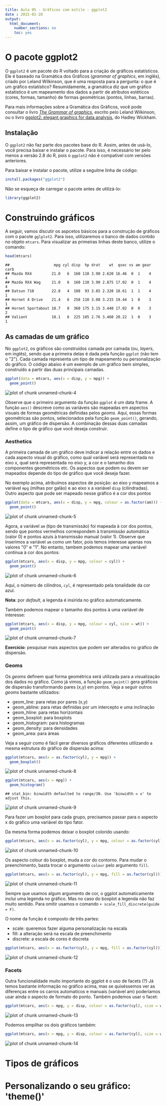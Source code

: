 ```yaml
---
title: Aula 05 - Gráficos com estilo - ggplot2
date : 2015-01-28
output:
  html_document:
    number_sections: no
    toc: yes
---
```


# O pacote ggplot2

O `ggplot2` é um pacote do R voltado para a criação de gráficos estatísticos. Ele é baseado na Gramática dos Gráficos (*grammar of graphics*, em inglês), criado por Leland Wilkinson, que é uma resposta para a pergunta: o que é um gráfico estatístico? Resumidamente, a gramática diz que um gráfico estatístico é um mapeamento dos dados a partir de atributos estéticos (cores, formas, tamanho) de formas geométricas (pontos, linhas, barras).

Para mais informações sobre a Gramática dos Gráficos, você pode consultar o livro [*The Grammar of graphics*](http://www.springer.com/statistics/computational+statistics/book/978-0-387-24544-7), escrito pelo Leland Wilkinson, ou o livro [ggplot2: elegant graphics for data analysis](http://ggplot2.org/book/), do Hadley Wickham.

## Instalação

O `ggplot2` não faz parte dos pacotes base do R. Assim, antes de usá-lo, você precisa baixar e instalar o pacote. Para isso, é necessário ter pelo menos a versão 2.8 do R, pois o `ggplot2` não é compatível com versões anteriores.

Para baixar e instalar o pacote, utilize a seguitne linha de código:


```r
install.packages("ggplot2")
```
Não se esqueça de carregar o pacote antes de utilizá-lo:


```r
library(ggplot2)
```

# Construindo gráficos

A seguir, vamos discutir os aspcetos básicos para a construção de gráficos com o pacote `gglplot2`. Para isso, utilizaremos o banco de dados contido no objeto `mtcars`. Para visualizar as primeiras linhas deste banco, utilize o comando:


```r
head(mtcars)
```

```
##                    mpg cyl disp  hp drat    wt  qsec vs am gear carb
## Mazda RX4         21.0   6  160 110 3.90 2.620 16.46  0  1    4    4
## Mazda RX4 Wag     21.0   6  160 110 3.90 2.875 17.02  0  1    4    4
## Datsun 710        22.8   4  108  93 3.85 2.320 18.61  1  1    4    1
## Hornet 4 Drive    21.4   6  258 110 3.08 3.215 19.44  1  0    3    1
## Hornet Sportabout 18.7   8  360 175 3.15 3.440 17.02  0  0    3    2
## Valiant           18.1   6  225 105 2.76 3.460 20.22  1  0    3    1
```

## As camadas de um gráfico

No `ggplot2`, os gráficos são construídos camada por camada (ou, *layers*, em inglês), sendo que a primeira delas é dada pela função `ggplot` (não tem o "2"). Cada camada representa um tipo de mapeamento ou personalização do gráfico. O código abaixo é um exemplo de um gráfico bem simples, construído a partir das duas principais camadas. 



```r
ggplot(data = mtcars, aes(x = disp, y = mpg)) + 
  geom_point()
```

![plot of chunk unnamed-chunk-4](assets/fig/unnamed-chunk-4-1.png) 

Observe que o primeiro argumento da função `ggplot` é um data frame. A função `aes()` descreve como as variáveis são mapeadas em aspectos visuais de formas geométricas definidas pelos *geoms*. Aqui, essas formas geométricas são pontos, selecionados pela função `geom_point()`, gerando, assim, um gráfico de dispersão. A combinação dessas duas camadas define o tipo de gráfico que você deseja construir.

### Aesthetics

A primeira camada de um gráfico deve indicar a relação entre os dados e cada aspecto visual do gráfico, como qual variável será representada no eixo x, qual será representada no eixo y, a cor e o tamanho dos componentes geométricos etc. Os aspectos que podem ou devem ser mapeados depende do tipo de gráfico que você deseja fazer.

No exemplo acima, atribuímos aspectos de posição: ao eixo y mapeamos a variável `mpg` (milhas por galão) e ao eixo x a variável `disp` (cilindradas). Outro aspecto que pode ser mapeado nesse gráfico é a cor dos pontos



```r
ggplot(data = mtcars, aes(x = disp, y = mpg, colour = as.factor(am))) + 
  geom_point()
```

![plot of chunk unnamed-chunk-5](assets/fig/unnamed-chunk-5-1.png) 

Agora, a variável `am` (tipo de transmissão) foi mapeada à cor dos pontos, sendo que pontos vermelhos correspondem à transmissão automática (valor 0) e pontos azuis à transmissão manual (valor 1). Observe que inserimos a variável `am` como um fator, pois temos interesse apenas nos valores "0" e "1". No entanto, tambem podemos mapear uma variável contínua à cor dos pontos:


```r
ggplot(mtcars, aes(x = disp, y = mpg, colour = cyl)) + 
  geom_point()
```

![plot of chunk unnamed-chunk-6](assets/fig/unnamed-chunk-6-1.png) 

Aqui, o número de cilindros, `cyl`, é representado pela tonalidade da cor azul.

**Nota**: por *default*, a legenda é insirida no gráfico automaticamente.

Também podemos mapear o tamanho dos pontos à uma variável de interesse:


```r
ggplot(mtcars, aes(x = disp, y = mpg, colour = cyl, size = wt)) +
  geom_point()
```

![plot of chunk unnamed-chunk-7](assets/fig/unnamed-chunk-7-1.png) 

**Exercício**: pesquisar mais aspectos que podem ser alterados no gráfico de dispersão.

### Geoms

Os *geoms* definem qual forma geométrica será utilizada para a visualização dos dados no gráfico. Como já vimos, a função `geom_point()` gera gráficos de dispersão transformando pares (x,y) em pontos. Veja a seguir outros *geoms* bastante utilizados:

- geom_line: para retas por pares (x,y)
- geom_abline: para retas definidas por um intercepto e uma inclinação
- geom_hline: para retas horizontais
- geom_boxplot: para boxplots
- geom_histogram: para histogramas
- geom_density: para densidades
- geom_area: para áreas

Veja a seguir como é fácil gerar diversos gráficos diferentes utilizando a mesma estrutura do gráfico de dispersão acima:


```r
ggplot(mtcars, aes(x = as.factor(cyl), y = mpg)) + 
  geom_boxplot()
```

![plot of chunk unnamed-chunk-8](assets/fig/unnamed-chunk-8-1.png) 


```r
ggplot(mtcars, aes(x = mpg)) + 
  geom_histogram()
```

```
## stat_bin: binwidth defaulted to range/30. Use 'binwidth = x' to adjust this.
```

![plot of chunk unnamed-chunk-9](assets/fig/unnamed-chunk-9-1.png) 

Para fazer um boxplot para cada grupo, precisamos passar para o aspecto x do gráfico uma variável do tipo fator. 

Da mesma forma podemos deixar o boxplot colorido usando:


```r
ggplot(mtcars, aes(x = as.factor(cyl), y = mpg, colour = as.factor(cyl))) + geom_boxplot()
```

![plot of chunk unnamed-chunk-10](assets/fig/unnamed-chunk-10-1.png) 

Os aspecto colour do boxplot, muda a cor do contorno. Para mudar o preenchimento, basta trocar o argumento `colour` pelo argumento `fill`.


```r
ggplot(mtcars, aes(x = as.factor(cyl), y = mpg, fill = as.factor(cyl))) + geom_boxplot()
```

![plot of chunk unnamed-chunk-11](assets/fig/unnamed-chunk-11-1.png) 

Sempre que usamos algum argumento de cor, o ggplot automaticamente inclui uma legenda no gráfico. Mas no caso do boxplot a legenda não faz muito sentido. Para omitir usamos o comando `+ scale_fill_discrete(guide = F)`.

O nome da função é composto de três partes: 
* scale: queremos fazer alguma personalização na escala
* fill: a alteração será na escala de preenchimento
* discrete: a escala de cores é discreta


```r
ggplot(mtcars, aes(x = as.factor(cyl), y = mpg, fill = as.factor(cyl))) + geom_boxplot() + scale_fill_discrete(guide = F)
```

![plot of chunk unnamed-chunk-12](assets/fig/unnamed-chunk-12-1.png) 

### Facets

Outra funcionalidade muito importante do ggplot é o uso de facets (?) Já temos bastante informação no gráfico acima, mas se quiséssemos ver as diferenças entre os carros automaticos e manuais (variável am) poderiamos usar ainda o aspecto de formato do ponto. Também podemos usar o facet:


```r
ggplot(mtcars, aes(x = mpg, y = disp, colour = as.factor(cyl), size = wt)) + geom_point() + facet_grid(.~am)
```

![plot of chunk unnamed-chunk-13](assets/fig/unnamed-chunk-13-1.png) 

Podemos empilhar os dois gráficos também:


```r
ggplot(mtcars, aes(x = mpg, y = disp, colour = as.factor(cyl), size = wt)) + geom_point() + facet_grid(am~.)
```

![plot of chunk unnamed-chunk-14](assets/fig/unnamed-chunk-14-1.png) 


# Tipos de gráficos

# Personalizando o seu gráfico: 'theme()' 

